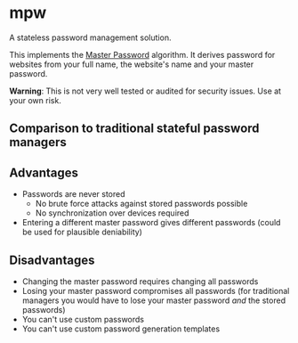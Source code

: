 # mpw

A stateless password management solution.

This implements the [Master Password](http://masterpasswordapp.com/algorithm.html)
algorithm. It derives password for websites from your full name, the website's
name and your master password.

**Warning**: This is not very well tested or audited for security issues. Use at
your own risk.

## Comparison to traditional stateful password managers

## Advantages

* Passwords are never stored
    * No brute force attacks against stored passwords possible
    * No synchronization over devices required
* Entering a different master password gives different passwords
  (could be used for plausible deniability)

## Disadvantages

* Changing the master password requires changing all passwords
* Losing your master password compromises all passwords
  (for traditional managers you would have to lose your master password *and*
  the stored passwords)
* You can't use custom passwords
* You can't use custom password generation templates
